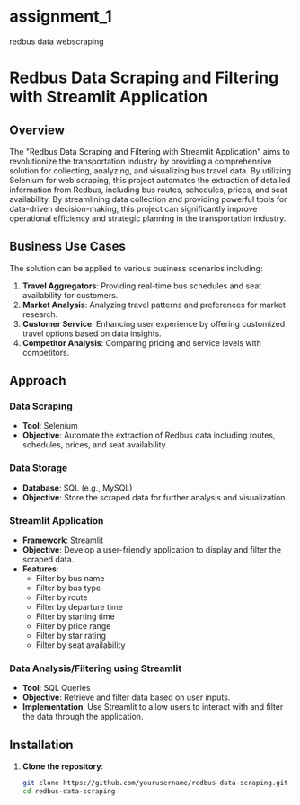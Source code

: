 # assignment_1
redbus data webscraping

# Redbus Data Scraping and Filtering with Streamlit Application

## Overview
The "Redbus Data Scraping and Filtering with Streamlit Application" aims to revolutionize the transportation industry by providing a comprehensive solution for collecting, analyzing, and visualizing bus travel data. By utilizing Selenium for web scraping, this project automates the extraction of detailed information from Redbus, including bus routes, schedules, prices, and seat availability. By streamlining data collection and providing powerful tools for data-driven decision-making, this project can significantly improve operational efficiency and strategic planning in the transportation industry.

## Business Use Cases
The solution can be applied to various business scenarios including:

1. **Travel Aggregators**: Providing real-time bus schedules and seat availability for customers.
2. **Market Analysis**: Analyzing travel patterns and preferences for market research.
3. **Customer Service**: Enhancing user experience by offering customized travel options based on data insights.
4. **Competitor Analysis**: Comparing pricing and service levels with competitors.

## Approach

### Data Scraping
- **Tool**: Selenium
- **Objective**: Automate the extraction of Redbus data including routes, schedules, prices, and seat availability.

### Data Storage
- **Database**: SQL (e.g., MySQL)
- **Objective**: Store the scraped data for further analysis and visualization.

### Streamlit Application
- **Framework**: Streamlit
- **Objective**: Develop a user-friendly application to display and filter the scraped data.
- **Features**:
  - Filter by bus name 
  - Filter by bus type
  - Filter by route
  - Filter by departure time
  - Filter by starting time
  - Filter by price range
  - Filter by star rating
  - Filter by seat availability

### Data Analysis/Filtering using Streamlit
- **Tool**: SQL Queries
- **Objective**: Retrieve and filter data based on user inputs.
- **Implementation**: Use Streamlit to allow users to interact with and filter the data through the application.

## Installation

1. **Clone the repository**:
   ```bash
   git clone https://github.com/yourusername/redbus-data-scraping.git
   cd redbus-data-scraping
